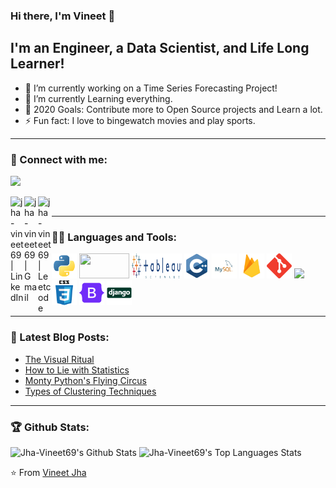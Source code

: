 ### Hi there, I'm Vineet 👋


## I'm an Engineer, a Data Scientist, and Life Long Learner!
- 🔭 I’m currently working on a Time Series Forecasting Project!
- 🌱 I’m currently Learning everything.
- 🥅 2020 Goals: Contribute more to Open Source projects and Learn a lot.
- ⚡ Fun fact: I love to bingewatch movies and play sports.

---


### 🤝 Connect with me:
![](https://komarev.com/ghpvc/?username=jha-vineet69&color=7957d5)

[<img align="left" alt="jha-vineet69 | LinkedIn" width="22px" src="https://cdn.jsdelivr.net/npm/simple-icons@v3/icons/linkedin.svg"/>][linkedin]

[<img align="left" alt="jha-vineet69 | Gmail" width="22px" src="https://cdn.jsdelivr.net/npm/simple-icons@v3/icons/gmail.svg"/>][gmail]

[<img align="left" alt="jha-vineet69 | Leetcode" width="22px" src="https://cdn.jsdelivr.net/npm/simple-icons@v3/icons/leetcode.svg"/>][leetcode]

<br>

---

### 👨‍💻 Languages and Tools:
<code><img height="40" src="https://raw.githubusercontent.com/github/explore/80688e429a7d4ef2fca1e82350fe8e3517d3494d/topics/python/python.png"></code>
<code><img height="40" width="80" src="https://jupyter.org/assets/nav_logo.svg"></code>
<code><img height="40" width="80" src="https://raw.githubusercontent.com/logo/Tableau/master/images/logo.svg"></code>
<code><img height="40" src="https://raw.githubusercontent.com/github/explore/80688e429a7d4ef2fca1e82350fe8e3517d3494d/topics/cpp/cpp.png"></code>
<code><img height="40" src="https://raw.githubusercontent.com/github/explore/80688e429a7d4ef2fca1e82350fe8e3517d3494d/topics/mysql/mysql.png"></code>
<code><img height="40" src="https://raw.githubusercontent.com/github/explore/80688e429a7d4ef2fca1e82350fe8e3517d3494d/topics/firebase/firebase.png"></code>
<code><img height="40" src="https://raw.githubusercontent.com/github/explore/80688e429a7d4ef2fca1e82350fe8e3517d3494d/topics/git/git.png"></code>
<code><img height="40" src="https://cdn.jsdelivr.net/npm/programming-languages-logos@0.0.3/src/html/html_128x128.png"></code>
<code><img height="40" src="https://raw.githubusercontent.com/devicons/devicon/master/icons/css3/css3-original-wordmark.svg"></code>
<code><img height="40" src="https://raw.githubusercontent.com/devicons/devicon/master/icons/bootstrap/bootstrap-plain.svg"></code>
<code><img height="40" src="https://raw.githubusercontent.com/devicons/devicon/master/icons/django/django-original.svg"></code>
<br>

---

### 📘 Latest Blog Posts:
- [The Visual Ritual](https://spotle.ai/feeddetails/THE-VISUAL-RITUAL-/7563)
- [How to Lie with Statistics](https://spotle.ai/feeddetails/How-To-Lie-With-Statistics/7452)
- [Monty Python's Flying Circus](https://spotle.ai/feeddetails/Monty-Python-s-Flying-Circus/4178)
- [Types of Clustering Techniques](https://spotle.ai/feeddetails/TYPES-OF-CLUSTERING-TECHNIQUES/3390)

---

### 🏆 Github Stats:

<img alt="Jha-Vineet69's Github Stats" src="https://github-readme-stats.jha-vineet69.vercel.app/api?username=codeshitmeshit&hide=stars&show_icons=true&hide_border=true&theme=buefy" width="500"/>

<img alt="Jha-Vineet69's Top Languages Stats" src="https://github-readme-stats.vercel.app/api/top-langs/?username=codeshitmeshit&hide=smalltalk&theme=buefy&layout=compact&hide_border=true" width="500"/>


[linkedin]: https://www.linkedin.com/in/jha-vineet/
[gmail]: mailto:vineetjha3388@gmail.com
[leetcode]: https://leetcode.com/vineet_jha/

⭐️ From [Vineet Jha](https://github.com/jha-vineet69)
